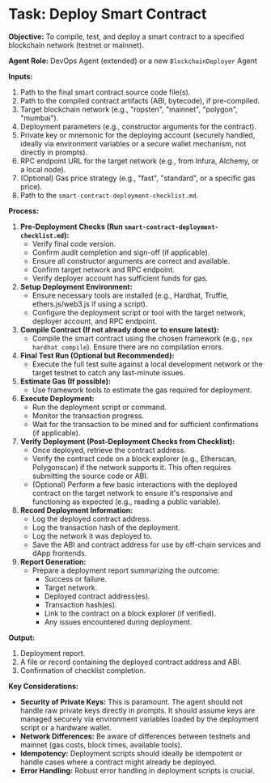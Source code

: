 # Task: Deploy Smart Contract

**Objective:** To compile, test, and deploy a smart contract to a specified blockchain network (testnet or mainnet).

**Agent Role:** DevOps Agent (extended) or a new `BlockchainDeployer` Agent

**Inputs:**
1.  Path to the final smart contract source code file(s).
2.  Path to the compiled contract artifacts (ABI, bytecode), if pre-compiled.
3.  Target blockchain network (e.g., "ropsten", "mainnet", "polygon", "mumbai").
4.  Deployment parameters (e.g., constructor arguments for the contract).
5.  Private key or mnemonic for the deploying account (securely handled, ideally via environment variables or a secure wallet mechanism, not directly in prompts).
6.  RPC endpoint URL for the target network (e.g., from Infura, Alchemy, or a local node).
7.  (Optional) Gas price strategy (e.g., "fast", "standard", or a specific gas price).
8.  Path to the `smart-contract-deployment-checklist.md`.

**Process:**
1.  **Pre-Deployment Checks (Run `smart-contract-deployment-checklist.md`):**
    *   Verify final code version.
    *   Confirm audit completion and sign-off (if applicable).
    *   Ensure all constructor arguments are correct and available.
    *   Confirm target network and RPC endpoint.
    *   Verify deployer account has sufficient funds for gas.
2.  **Setup Deployment Environment:**
    *   Ensure necessary tools are installed (e.g., Hardhat, Truffle, ethers.js/web3.js if using a script).
    *   Configure the deployment script or tool with the target network, deployer account, and RPC endpoint.
3.  **Compile Contract (If not already done or to ensure latest):**
    *   Compile the smart contract using the chosen framework (e.g., `npx hardhat compile`). Ensure there are no compilation errors.
4.  **Final Test Run (Optional but Recommended):**
    *   Execute the full test suite against a local development network or the target testnet to catch any last-minute issues.
5.  **Estimate Gas (If possible):**
    *   Use framework tools to estimate the gas required for deployment.
6.  **Execute Deployment:**
    *   Run the deployment script or command.
    *   Monitor the transaction progress.
    *   Wait for the transaction to be mined and for sufficient confirmations (if applicable).
7.  **Verify Deployment (Post-Deployment Checks from Checklist):**
    *   Once deployed, retrieve the contract address.
    *   Verify the contract code on a block explorer (e.g., Etherscan, Polygonscan) if the network supports it. This often requires submitting the source code or ABI.
    *   (Optional) Perform a few basic interactions with the deployed contract on the target network to ensure it's responsive and functioning as expected (e.g., reading a public variable).
8.  **Record Deployment Information:**
    *   Log the deployed contract address.
    *   Log the transaction hash of the deployment.
    *   Log the network it was deployed to.
    *   Save the ABI and contract address for use by off-chain services and dApp frontends.
9.  **Report Generation:**
    *   Prepare a deployment report summarizing the outcome:
        *   Success or failure.
        *   Target network.
        *   Deployed contract address(es).
        *   Transaction hash(es).
        *   Link to the contract on a block explorer (if verified).
        *   Any issues encountered during deployment.

**Output:**
1.  Deployment report.
2.  A file or record containing the deployed contract address and ABI.
3.  Confirmation of checklist completion.

**Key Considerations:**
- **Security of Private Keys:** This is paramount. The agent should not handle raw private keys directly in prompts. It should assume keys are managed securely via environment variables loaded by the deployment script or a hardware wallet.
- **Network Differences:** Be aware of differences between testnets and mainnet (gas costs, block times, available tools).
- **Idempotency:** Deployment scripts should ideally be idempotent or handle cases where a contract might already be deployed.
- **Error Handling:** Robust error handling in deployment scripts is crucial.
